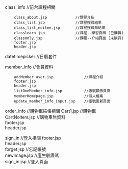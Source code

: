 class_info    //前台課程相關

		class_about.jsp				//課程介紹  
		class_list.jsp				//課程搜尋結果  
		class_list_noitme.jsp		//課程搜尋無結果  
		classlearn.jsp				//課程--學習頁面 (已購買)  
		classOnly.jsp				//課程--介紹頁面 (未購買)  
		footer.jsp  
		header.jsp  


datetimepicker   //日曆套件

member_info     //會員資料

		addMember_user.jsp				//課程介紹  
		footer.jsp  
		header.jsp  
		listOneMember_info.jsp			//帳號顯示頁面  
		memberHomepage.jsp				//個人檔案  
		update_member_info_input.jsp	//帳號更新頁面  

order_info		//購物車結帳相關
		Cart1.jsp				//購物車  
		CartNoitem.jsp			//購物車無資料  
		footer.jsp  
		header.jsp  


sign_in		//登入相關
		footer.jsp  
		header.jsp  
		forget.jsp				//忘記帳號  
		newimage.jsp			//產生驗證碼  
		sign_in.jsp				//登入頁面  




